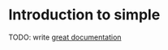 # Introduction to simple

TODO: write [great documentation](http://jacobian.org/writing/what-to-write/)
